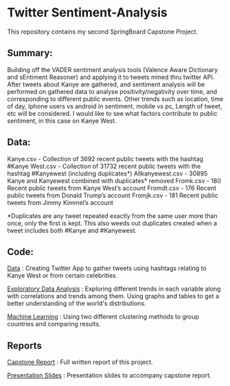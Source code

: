 # Twitter Sentiment-Analysis


This repository contains my second SpringBoard Capstone Project.

## Summary: 
Building off the VADER sentiment analysis tools (Valence Aware Dictionary and sEntiment Reasoner) and applying it to tweets mined thru twitter API. After tweets about Kanye are gathered, and sentiment analysis will be performed on gathered data to analyse positivity/negativity over time, and corresponding to different public events. Other trends such as location, time of day, Iphone users vs android in sentiment, mobile vs pc, Length of tweet, etc will be considered. I would like to see what factors contribute to public sentiment, in this case on Kanye West. 

## Data:

Kanye.csv - Collection of 3692 recent public tweets with the hashtag #Kanye
West.csv - Collection of 31732 recent public tweets with the hashtag #Kanyewest (including duplicates*)
Allkanyewest.csv - 30895 Kanye and Kanyewest combined with duplicates* removed
Fromk.csv - 180 Recent public tweets from Kanye West’s account 
Fromdt.csv - 176 Recent public tweets from Donald Trump’s account
Fromjk.csv - 181 Recent public tweets from Jimmy Kimmel’s account

*Duplicates are any tweet repeated exactly from the same user more than once, only the first is kept. This also weeds out duplicates created when a tweet includes both #Kanye and #Kanyewest.


## Code:

[Data](https://github.com/SilasNeptune/Dental-Health-in-Youth/blob/master/CleanData.ipynb) : Creating Twitter App to gather tweets using hashtags relating to Kanye West or from certain celebrities. 


[Exploratory Data Analysis](https://github.com/SilasNeptune/Dental-Health-in-Youth/blob/master/EDA_and_Inferential_Statistics.ipynb) : Exploring different trends in each variable along with correlations and trends among them. Using graphs and tables to get a better understanding of the world's distributions.


[Machine Learning](https://github.com/SilasNeptune/Dental-Health-in-Youth/blob/master/Machine%20Learning.ipynb) : Using two different clustering methods to group countries and comparing results.

## Reports
 
[Capstone Report](https://github.com/SilasNeptune/Dental-Health-in-Youth/blob/master/Capstone%20Project%201.pdf) : Full written report of this project.

[Presentation Slides](https://github.com/SilasNeptune/Dental-Health-in-Youth/blob/master/Dental%20Issues%20in%20Youth%20across%20the%20Globe.pdf) : Presentation slides to accompany capstone report.
